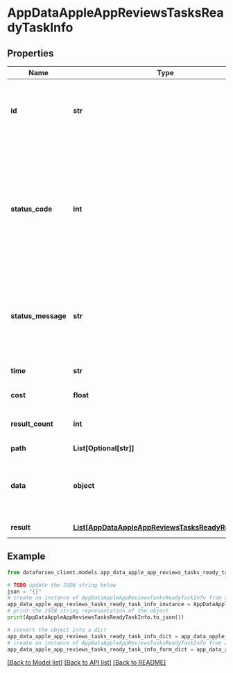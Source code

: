 # AppDataAppleAppReviewsTasksReadyTaskInfo


## Properties

Name | Type | Description | Notes
------------ | ------------- | ------------- | -------------
**id** | **str** | task identifier unique task identifier in our system in the UUID format | [optional] 
**status_code** | **int** | status code of the task generated by DataForSEO, can be within the following range: 10000-60000 you can find the full list of the response codes here | [optional] 
**status_message** | **str** | informational message of the task you can find the full list of general informational messages here | [optional] 
**time** | **str** | execution time, seconds | [optional] 
**cost** | **float** | total tasks cost, USD | [optional] 
**result_count** | **int** | number of elements in the result array | [optional] 
**path** | **List[Optional[str]]** | URL path | [optional] 
**data** | **object** | contains the same parameters that you specified in the POST request | [optional] 
**result** | [**List[AppDataAppleAppReviewsTasksReadyResultInfo]**](AppDataAppleAppReviewsTasksReadyResultInfo.md) | array of results | [optional] 

## Example

```python
from dataforseo_client.models.app_data_apple_app_reviews_tasks_ready_task_info import AppDataAppleAppReviewsTasksReadyTaskInfo

# TODO update the JSON string below
json = "{}"
# create an instance of AppDataAppleAppReviewsTasksReadyTaskInfo from a JSON string
app_data_apple_app_reviews_tasks_ready_task_info_instance = AppDataAppleAppReviewsTasksReadyTaskInfo.from_json(json)
# print the JSON string representation of the object
print(AppDataAppleAppReviewsTasksReadyTaskInfo.to_json())

# convert the object into a dict
app_data_apple_app_reviews_tasks_ready_task_info_dict = app_data_apple_app_reviews_tasks_ready_task_info_instance.to_dict()
# create an instance of AppDataAppleAppReviewsTasksReadyTaskInfo from a dict
app_data_apple_app_reviews_tasks_ready_task_info_form_dict = app_data_apple_app_reviews_tasks_ready_task_info.from_dict(app_data_apple_app_reviews_tasks_ready_task_info_dict)
```
[[Back to Model list]](../README.md#documentation-for-models) [[Back to API list]](../README.md#documentation-for-api-endpoints) [[Back to README]](../README.md)


